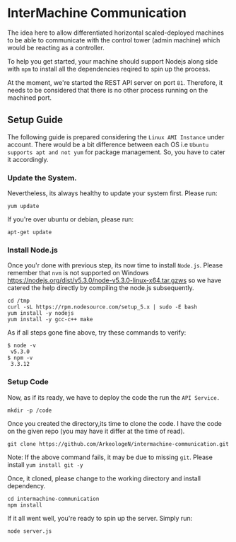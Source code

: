 # InterMachine Communication

The idea here to allow differentiated horizontal scaled-deployed machines to be able to communicate with the control tower (admin machine) which would be reacting as a controller.

To help you get started, your machine should support Nodejs along side with `npm` to install all the dependencies reqired to spin up the process.

At the moment, we're started the REST API server on port `81`. Therefore, it needs to be considered that there is no other process running on the machined port.

## Setup Guide

The following guide is prepared considering the `Linux AMI Instance` under account. There would be a bit difference between each OS i.e `Ubuntu supports apt and not yum` for package management. So, you have to cater it accordingly.

### Update the System.

Nevertheless, its always healthy to update your system first. Please run:

```
yum update
```

If you're over ubuntu or debian, please run:
```
apt-get update
```

### Install Node.js

Once you'r done with previous step, its now time to install `Node.js`. Please remember that `nvm` is not supported on Windows https://nodejs.org/dist/v5.3.0/node-v5.3.0-linux-x64.tar.gzws so we have catered the help directly by compiling the node.js subsequently.

```
cd /tmp
curl -sL https://rpm.nodesource.com/setup_5.x | sudo -E bash
yum install -y nodejs
yum install -y gcc-c++ make
```

As if all steps gone fine above, try these commands to verify:

```
$ node -v
 v5.3.0
$ npm -v
 3.3.12
```

### Setup Code

Now, as if its ready, we have to deploy the code the run the `API Service.`
```
mkdir -p /code
```

Once you created the directory,its time to clone the code. I have the code on the given repo (you may have it differ at the time of read).

```
git clone https://github.com/ArkeologeN/intermachine-communication.git
```

Note: If the above command fails, it may be due to missing `git`. Please install `yum install git -y`

Once, it cloned, please change to the working directory and install dependency.
```
cd intermachine-communication
npm install
```

If it all went well, you're ready to spin up the server. Simply run:

```
node server.js
```
